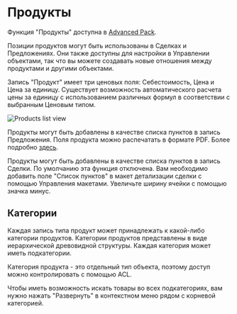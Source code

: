 # Продукты

Функция "Продукты" доступна в [Advanced Pack](https://www.espocrm.com/extensions/advanced-pack/).

Позиции продуктов могут быть использованы в Сделках и Предложениях. Они также доступны для настройки в Управлении объектами, так что вы можете создавать новые отношения между продуктами и другими объектами.

Запись "Продукт" имеет три ценовых поля: Себестоимость, Цена и Цена за единицу. Существует возможность автоматического расчета цены за единицу с использованием различных формул в соответствии с выбранным Ценовым типом.

![Products list view](https://raw.githubusercontent.com/espocrm/documentation/master/_static/images/user-guide/products/products.png)

Продукты могут быть добавлены в качестве списка пунктов в запись Предложения. Поля продукта можно распечатать в формате PDF. Более подробно [здесь](quotes.md#templates).

Продукты могут быть добавлены в качестве списка пунктов в запись Сделки. По умолчанию эта функция отключена. Вам необходимо добавить поле "Список пунктов" в макет детализации сделки с помощью Управления макетами. Увеличьте ширину ячейки с помощью значка минус.

## Категории

Каждая запись типа продукт может принадлежать к какой-либо категории продуктов. Категории продуктов представлены в виде иерархической древовидной структуры. Каждая категория может иметь подкатегории.

Категория продукта - это отдельный тип объекта, поэтому доступ можно контролировать с помощью ACL.

Чтобы иметь возможность искать товары во всех подкатегориях, вам нужно нажать "Развернуть" в контекстном меню рядом с корневой категорией.
